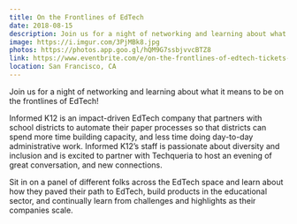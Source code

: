 ```yaml
---
title: On the Frontlines of EdTech
date: 2018-08-15
description: Join us for a night of networking and learning about what it means to be on the frontlines of EdTech!
image: https://i.imgur.com/3PjMBk8.jpg
photos: https://photos.app.goo.gl/hQM9G7ssbjvvcBTZ8
link: https://www.eventbrite.com/e/on-the-frontlines-of-edtech-tickets-48699684066#
location: San Francisco, CA
---
```


Join us for a night of networking and learning about what it means to be on the frontlines of EdTech!

Informed K12 is an impact-driven EdTech company that partners with school districts to automate their paper processes so that districts can spend more time building capacity, and less time doing day-to-day administrative work. Informed K12’s staff is passionate about diversity and inclusion and is excited to partner with Techqueria to host an evening of great conversation, and new connections.

Sit in on a panel of different folks across the EdTech space and learn about how they paved their path to EdTech, build products in the educational sector, and continually learn from challenges and highlights as their companies scale.
